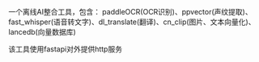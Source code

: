 一个离线AI整合工具，包含：
paddleOCR(OCR识别)、ppvector(声纹提取)、fast_whisper(语音转文字)、dl_translate(翻译)、cn_clip(图片、文本向量化)、lancedb(向量数据库)

该工具使用fastapi对外提供http服务
